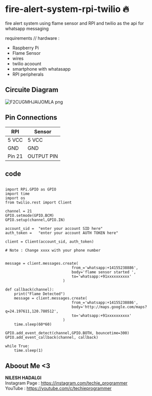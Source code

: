 # fire-alert-system-rpi-twilio   :fire:
fire alert system using flame sensor and RPI and twilio as the api for whatsapp messaging 

requirements // hardware :

- Raspberry Pi 
- Flame Sensor 
- wires 
- twilio acoount 
- smartphone with whatasapp
- RPI peripherals


## Circuite Diagram 
![F2CUGMHJAIJOMLA png](https://user-images.githubusercontent.com/57908107/128870798-08e7bdcc-ce16-48b4-a66f-aaa969ac0430.jpg)
## Pin Connections


|RPI      |    Sensor |
| ------------- | ------------- |
| 5 VCC   | 5 VCC  |
| GND | GND  |
| Pin 21  |  OUTPUT PIN  |

## code 

```

import RPi.GPIO as GPIO
import time
import os
from twilio.rest import Client 

channel = 21
GPIO.setmode(GPIO.BCM)
GPIO.setup(channel,GPIO.IN)

account_sid =  "enter your account SID here"
auth_token =   "enter your account AUTH TOKEN here"

client = Client(account_sid, auth_token)

# Note : Change xxxx with your phone number


message = client.messages.create(
                              from_='whatsapp:+14155238886',
                              body='flame sensor started ',
                              to='whatsapp:+91xxxxxxxxxx'
                          )

def callback(channel):
    print("Flame Detected")
    message = client.messages.create(
                              from_='whatsapp:+14155238886',
                              body='http://maps.google.com/maps?q=24.197611,120.780512',
                              to='whatsapp:+91xxxxxxxxxx'
                          )
    time.sleep(60*60)

GPIO.add_event_detect(channel,GPIO.BOTH, bouncetime=300)
GPIO.add_event_callback(channel, callback)

while True:
    time.sleep(1)

```

## Aboout Me <3

**NILESH HADALGI** <BR>
Instagram Page : https://instagram.com/techie_programmer <br>
YouTube : https://youtube.com/c/techieprogrammer
